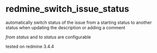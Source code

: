 redmine_switch_issue_status
=

automatically switch status of the issue from a starting status to another status when updating the description or adding a comment

*from status* and *to status* are configurable

tested on redmine 3.4.4